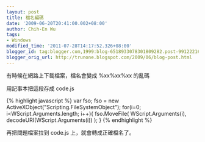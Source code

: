 ```yaml
---
layout: post
title: 檔名編碼
date: '2009-06-20T20:41:00.002+08:00'
author: Chih-En Wu
tags:
- Windows
modified_time: '2011-07-28T14:17:52.326+08:00'
blogger_id: tag:blogger.com,1999:blog-6518933078301809282.post-991222160204984255
blogger_orig_url: http://trunone.blogspot.com/2009/06/blog-post.html
---
```


有時候在網路上下載檔案，檔名會變成 %xx%xx%xx 的亂碼

用記事本把這段存成 code.js

{% highlight javascript %}
var fso;
fso = new ActiveXObject("Scripting.FileSystemObject");
for(i=0; i<WScript.Arguments.length; i++){
    fso.MoveFile( WScript.Arguments(i), decodeURI(WScript.Arguments(i)) );
}
{% endhighlight %}

再把問題檔案拉到 code.js 上，就會轉成正確檔名了。
